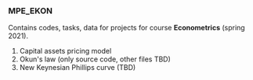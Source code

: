 ### MPE_EKON
Contains codes, tasks, data for projects for course **Econometrics** (spring 2021).

1. Capital assets pricing model
2. Okun's law (only source code, other files TBD)
3. New Keynesian Phillips curve (TBD)
